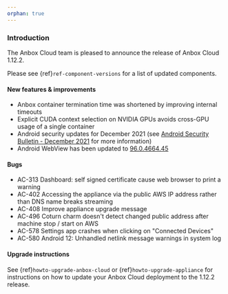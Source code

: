 ```yaml
---
orphan: true
---
```

### Introduction

The Anbox Cloud team is pleased to announce the release of Anbox Cloud 1.12.2.

Please see {ref}`ref-component-versions` for a list of updated components.

#### New features & improvements

* Anbox container termination time was shortened by improving internal timeouts
* Explicit CUDA context selection on NVIDIA GPUs avoids cross-GPU usage of a single container
* Android security updates for December 2021 (see [Android Security Bulletin - December 2021](https://source.android.com/security/bulletin/2021-12-01) for more information)
* Android WebView has been updated to [96.0.4664.45](https://chromereleases.googleblog.com/2021/11/stable-channel-update-for-desktop.html)

#### Bugs

* AC-313 Dashboard: self signed certificate cause web browser to print a warning
* AC-402 Accessing the appliance via the public AWS IP address rather than DNS name breaks streaming
* AC-408 Improve appliance upgrade message
* AC-496 Coturn charm doesn't detect changed public address after machine stop / start on AWS
* AC-578 Settings app crashes when clicking on "Connected Devices"
* AC-580 Android 12: Unhandled netlink message warnings in system log

#### Upgrade instructions

See {ref}`howto-upgrade-anbox-cloud` or {ref}`howto-upgrade-appliance` for instructions on how to update your Anbox Cloud deployment to the 1.12.2 release.
